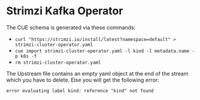 # Strimzi Kafka Operator

The CUE schema is generated via these commands:
- `curl "https://strimzi.io/install/latest?namespace=default" > strimzi-cluster-operator.yaml`
- `cue import strimzi-cluster-operator.yaml -l kind -l metadata.name -p k8s -f`
- `rm strimzi-cluster-operator.yaml`

The Upstream file contains an empty yaml object at the end of the stream which you have to delete. Else you will get the following error:
```
error evaluating label kind: reference "kind" not found
```
